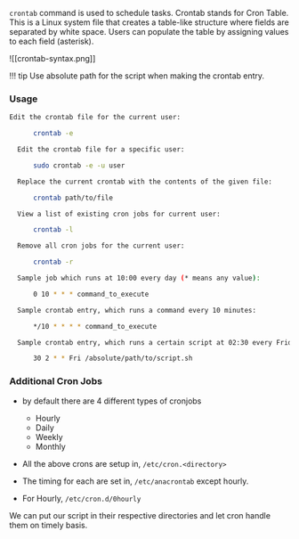 `crontab` command is used to schedule tasks. Crontab stands for Cron Table. This is a Linux system file that creates a table-like structure where fields are separated by white space. Users can populate the table by assigning values to each field (asterisk).

![[crontab-syntax.png]]


!!! tip
	Use absolute path for the script when making the crontab entry. 


### Usage
```bash
Edit the crontab file for the current user:

      crontab -e

  Edit the crontab file for a specific user:

      sudo crontab -e -u user

  Replace the current crontab with the contents of the given file:

      crontab path/to/file

  View a list of existing cron jobs for current user:

      crontab -l

  Remove all cron jobs for the current user:

      crontab -r

  Sample job which runs at 10:00 every day (* means any value):

      0 10 * * * command_to_execute

  Sample crontab entry, which runs a command every 10 minutes:

      */10 * * * * command_to_execute

  Sample crontab entry, which runs a certain script at 02:30 every Friday:

      30 2 * * Fri /absolute/path/to/script.sh

```

### Additional Cron Jobs

- by default there are 4 different types of cronjobs
	- Hourly
	- Daily
	- Weekly
	- Monthly

- All the above crons are setup in, `/etc/cron.<directory>`

- The timing for each are set in, `/etc/anacrontab` except hourly. 

- For Hourly, `/etc/cron.d/0hourly`

We can put our script in their respective directories and let cron handle them on timely basis. 

